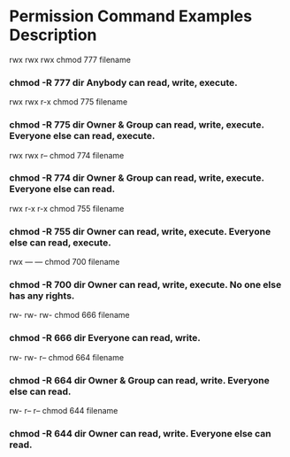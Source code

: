 # Permission	Command Examples	Description
rwx rwx rwx	chmod 777 filename
### chmod -R 777 dir	Anybody can read, write, execute.
rwx rwx r-x	chmod 775 filename
### chmod -R 775 dir	Owner & Group can read, write, execute. Everyone else can read, execute.
rwx rwx r–	chmod 774 filename
### chmod -R 774 dir	Owner & Group can read, write, execute. Everyone else can read.
rwx r-x r-x	chmod 755 filename
### chmod -R 755 dir	Owner can read, write, execute. Everyone else can read, execute.
rwx — —	chmod 700 filename
### chmod -R 700 dir	Owner can read, write, execute. No one else has any rights.
rw- rw- rw-	chmod 666 filename
### chmod -R 666 dir	Everyone can read, write.
rw- rw- r–	chmod 664 filename
### chmod -R 664 dir	Owner & Group can read, write. Everyone else can read.
rw- r– r–	chmod 644 filename
### chmod -R 644 dir	Owner can read, write. Everyone else can read.
